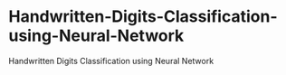 # Handwritten-Digits-Classification-using-Neural-Network
Handwritten Digits Classification using Neural Network
